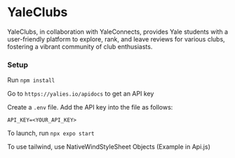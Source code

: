 # YaleClubs

YaleClubs, in collaboration with YaleConnects, provides Yale students with a user-friendly platform to explore, rank, and leave reviews for various clubs, fostering a vibrant community of club enthusiasts.

### Setup
Run ```npm install```

Go to `https://yalies.io/apidocs` to get an API key

Create a `.env` file. Add the API key into the file as follows:
```
API_KEY=<YOUR_API_KEY>
```

To launch, run ```npx expo start```

To use tailwind, use NativeWindStyleSheet Objects (Example in Api.js)